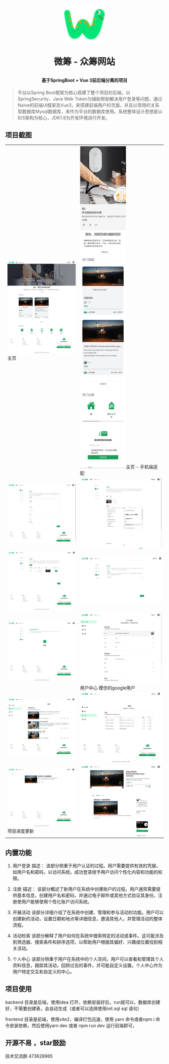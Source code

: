 <p align="center">
	<img alt="logo" src="./frontend/public/favicon.ico" width="128" height="128">
</p>
<h1 align="center" style="margin: 30px 0 30px; font-weight: bold;">微筹 - 众筹网站</h1>
<h4 align="center">基于SpringBoot + Vue 3前后端分离的项目</h4>


> 平台以Spring Boot框架为核心搭建了整个项目的后端，以SpringSecurity、Java Web Token为辅助帮助解决用户登录等问题，通过Naive的前端UI框架及Vue3，来搭建前端用户的页面，并且以常用的关系型数据库Mysql数据库，来作为平台的数据库使用。系统整体设计思想是以B/S架构为核心，JDK1.8为开发环境进行开发。
## 项目截图


<table>
    <tr>
        <td><img src="./doc/imgs/home.png"/>主页</td>
        <td><img src="./doc/imgs/home-mobile.png"/>主页 - 手机端适配</td>
    </tr>
    <tr>
        <td><img src="./doc/imgs/perk-start.png"/></td>
        <td><img src="./doc/imgs/perk-content.png"/></td>
    </tr>
    <tr>
        <td><img src="./doc/imgs/perk-level.png"/></td>
        <td><img src="./doc/imgs/perk-goal.png"/></td>
    </tr>
	<tr>
        <td><img src="./doc/imgs/perk-finish.png"/></td>
        <td><img src="doc/imgs/user-center.png"/>用户中心 模仿的google用户</td>
    </tr>	 
    <tr>
        <td><img src="./doc/imgs/perk-my.png"/></td>
        <td><img src="./doc/imgs/perk-support.png"/></td>
    </tr>
	<tr>
        <td><img src="./doc/imgs/perk-dev.png"/>项目进度更新</td>
        <td><img src="./doc/imgs/perk-info.png"/></td>
    </tr>
</table>

## 内置功能

1. 用户登录
描述： 该部分侧重于用户认证的过程。用户需要提供有效的凭据，如用户名和密码，以访问系统。成功登录授予用户访问个性化内容和功能的权限。


2. 注册
描述： 该部分概述了新用户在系统中创建账户的过程。用户通常需要提供基本信息，创建用户名和密码，并通过电子邮件或其他方式验证其身份。注册使用户能够使用个性化账户访问系统。


3. 开展活动
该部分详细介绍了在系统中创建、管理和参与活动的功能。用户可以创建新的活动，设置日期和地点等详细信息，邀请其他人，并管理活动的整体流程。


4. 活动检索
 该部分解释了用户如何在系统中搜索特定的活动或事件。这可能涉及到筛选器、搜索条件和排序选项，以帮助用户根据其偏好、兴趣或位置找到相关活动。


5. 个人中心
该部分侧重于用户在系统中的个人空间。用户可以查看和管理其个人资料信息，跟踪其活动，回顾过去的事件，并可能自定义设置。个人中心作为用户特定交互和自定义的中心。


## 项目使用
backend 目录是后端，使用idea 打开，依赖安装好后，run就可以，数据库创建好，不需要创建表，会自动生成（或者可以选择使用init.sql sql 语句）

frontend 目录是前端，使用vite2，编译打包迅速，使用 yarn 命令或者npm i 命令安装依赖，然后使用yarn dev  或者 npm run dev 运行前端即可，

## 开源不易 ，star鼓励

技术交流群 473628965


